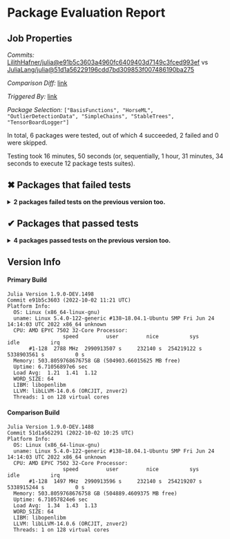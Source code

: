 # Package Evaluation Report

## Job Properties

*Commits:* [LilithHafner/julia@e91b5c3603a4960fc6409403d7149c3fced993ef](https://github.com/LilithHafner/julia/commit/e91b5c3603a4960fc6409403d7149c3fced993ef) vs [JuliaLang/julia@51d1a56229196cdd7bd309853f007486190ba275](https://github.com/JuliaLang/julia/commit/51d1a56229196cdd7bd309853f007486190ba275)

*Comparison Diff:* [link](https://github.com/JuliaLang/julia/compare/51d1a56229196cdd7bd309853f007486190ba275..LilithHafner/julia:e91b5c3603a4960fc6409403d7149c3fced993ef)

*Triggered By:* [link](https://github.com/JuliaLang/julia/pull/45646#issuecomment-1264618417)

*Package Selection:* `["BasisFunctions", "HorseML", "OutlierDetectionData", "SimpleChains", "StableTrees", "TensorBoardLogger"]`

In total, 6 packages were tested, out of which 4 succeeded, 2 failed and 0 were skipped.

Testing took 16 minutes, 50 seconds (or, sequentially, 1 hour, 31 minutes, 34 seconds to execute 12 package tests suites).


## ✖ Packages that failed tests

<details><summary><strong>2 packages failed tests on the previous version too.</strong></summary>
<p>

<details open><summary>Package has test failures (2 packages):</summary>
<p>


- [HorseML v0.4.1](https://s3.amazonaws.com/julialang-reports/nanosoldier/pkgeval/by_hash/e91b5c3_vs_51d1a56/HorseML.primary.log)
- [OutlierDetectionData v0.2.0](https://s3.amazonaws.com/julialang-reports/nanosoldier/pkgeval/by_hash/e91b5c3_vs_51d1a56/OutlierDetectionData.primary.log)

</p>
</details>

</p>
</details>


## ✔ Packages that passed tests

<details><summary><strong>4 packages passed tests on the previous version too.</strong></summary>
<p>

- [BasisFunctions v0.5.1](https://s3.amazonaws.com/julialang-reports/nanosoldier/pkgeval/by_hash/e91b5c3_vs_51d1a56/BasisFunctions.primary.log)
- [SimpleChains v0.3.4](https://s3.amazonaws.com/julialang-reports/nanosoldier/pkgeval/by_hash/e91b5c3_vs_51d1a56/SimpleChains.primary.log)
- [StableTrees v1.1.2](https://s3.amazonaws.com/julialang-reports/nanosoldier/pkgeval/by_hash/e91b5c3_vs_51d1a56/StableTrees.primary.log)
- [TensorBoardLogger v0.1.19](https://s3.amazonaws.com/julialang-reports/nanosoldier/pkgeval/by_hash/e91b5c3_vs_51d1a56/TensorBoardLogger.primary.log)

</p>
</details>


## Version Info

#### Primary Build

```
Julia Version 1.9.0-DEV.1498
Commit e91b5c3603 (2022-10-02 11:21 UTC)
Platform Info:
  OS: Linux (x86_64-linux-gnu)
  uname: Linux 5.4.0-122-generic #138~18.04.1-Ubuntu SMP Fri Jun 24 14:14:03 UTC 2022 x86_64 unknown
  CPU: AMD EPYC 7502 32-Core Processor: 
                  speed         user         nice          sys         idle          irq
       #1-128  2788 MHz  2990913507 s     232140 s  254219122 s  5338903561 s          0 s
  Memory: 503.8059768676758 GB (504903.66015625 MB free)
  Uptime: 6.71056897e6 sec
  Load Avg:  1.21  1.41  1.12
  WORD_SIZE: 64
  LIBM: libopenlibm
  LLVM: libLLVM-14.0.6 (ORCJIT, znver2)
  Threads: 1 on 128 virtual cores

```

#### Comparison Build

```
Julia Version 1.9.0-DEV.1488
Commit 51d1a562291 (2022-10-02 10:25 UTC)
Platform Info:
  OS: Linux (x86_64-linux-gnu)
  uname: Linux 5.4.0-122-generic #138~18.04.1-Ubuntu SMP Fri Jun 24 14:14:03 UTC 2022 x86_64 unknown
  CPU: AMD EPYC 7502 32-Core Processor: 
                  speed         user         nice          sys         idle          irq
       #1-128  1497 MHz  2990913596 s     232140 s  254219207 s  5338915244 s          0 s
  Memory: 503.8059768676758 GB (504889.4609375 MB free)
  Uptime: 6.71057824e6 sec
  Load Avg:  1.34  1.43  1.13
  WORD_SIZE: 64
  LIBM: libopenlibm
  LLVM: libLLVM-14.0.6 (ORCJIT, znver2)
  Threads: 1 on 128 virtual cores

```
<!-- Generated on 2022-10-02T07:51:30.390 -->
